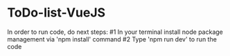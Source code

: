 # ToDo-list-VueJS
In order to run code, do next steps:
#1 In your terminal install node package management via 'npm install' command
#2 Type 'npm run dev' to run the code
